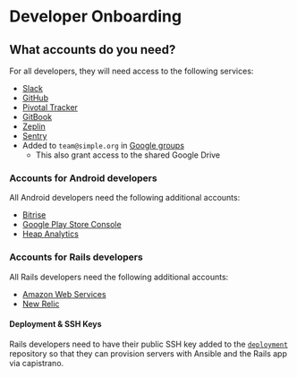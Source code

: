 # Developer Onboarding

## What accounts do you need?

For all developers, they will need access to the following services:

* [Slack](https://simpledotorg.slack.com/)
* [GitHub](https://github.com/simpledotorg/)
* [Pivotal Tracker](https://www.pivotaltracker.com/n/projects/2184102)
* [GitBook](https://app.gitbook.com/@simpledotorg/)
* [Zeplin](https://app.zeplin.io/projects)
* [Sentry](https://sentry.io/organizations/resolve-to-save-lives/issues/)
* Added to `team@simple.org` in [Google groups](https://groups.google.com/a/simple.org/forum/#!forum/team)
  * This also grant access to the shared Google Drive

### Accounts for Android developers

All Android developers need the following additional accounts:

* [Bitrise](https://app.bitrise.io/organization/61c4ea18d9174f07#/people)
* [Google Play Store Console](https://play.google.com/apps/publish/?account=7858016656031097057#AdminPlace)
* [Heap Analytics](https://heapanalytics.com/app/account)

### Accounts for Rails developers

All Rails developers need the following additional accounts:

* [Amazon Web Services](https://resolvetosavelives.signin.aws.amazon.com/console/)
* [New Relic](https://account.newrelic.com/accounts/2000380/users)

#### Deployment & SSH Keys

Rails developers need to have their public SSH key added to the [`deployment`](https://github.com/simpledotorg/deployment) repository so that they can provision servers with Ansible and the Rails app via capistrano.

